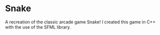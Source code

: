 # Snake 
A recreation of the classic arcade game Snake! I created this game in C++ with the use of the SFML library. 


